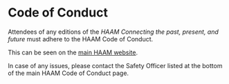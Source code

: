 # Code of Conduct

Attendees of any editions of the *HAAM Connecting the past, present, and future* must adhere to the HAAM Code of Conduct.

This can be seen on the [main HAAM website](https://haam-community.github.io/code-of-conduct/).

In case of any issues, please contact the Safety Officer listed at the bottom of the main HAAM Code of Conduct page.
